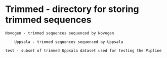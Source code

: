 # Trimmed - directory for storing trimmed sequences

	Novogen - trimmed sequences sequenced by Novogen

        Uppsala - trimmed sequences sequenced by Uppsala

	test - subset of trimmed Uppsala dataset used for testing the Pipline

